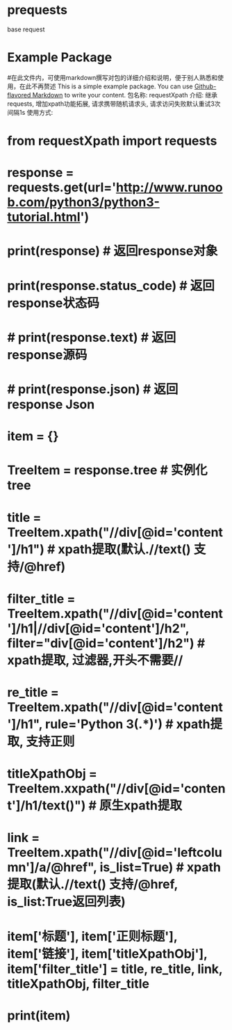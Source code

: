 # prequests
base request
# Example Package
#在此文件内，可使用markdown撰写对包的详细介绍和说明，便于别人熟悉和使用，在此不再赘述
This is a simple example package. You can use
[Github-flavored Markdown](https://guides.github.com/features/mastering-markdown/)
to write your content.
包名称: requestXpath
介绍: 继承requests, 增加xpath功能拓展, 请求携带随机请求头, 请求访问失败默认重试3次间隔1s
使用方式: 
# from requestXpath import requests
# 
# response = requests.get(url='http://www.runoob.com/python3/python3-tutorial.html')
# print(response)  # 返回response对象
# print(response.status_code)  # 返回response状态码
# # print(response.text)  # 返回response源码
# # print(response.json)  # 返回response Json
# item = {}
# TreeItem = response.tree  # 实例化tree
# title = TreeItem.xpath("//div[@id='content']/h1")  # xpath提取(默认.//text() 支持/@href)
# filter_title = TreeItem.xpath("//div[@id='content']/h1|//div[@id='content']/h2", filter="div[@id='content']/h2")  # xpath提取, 过滤器,开头不需要//
# re_title = TreeItem.xpath("//div[@id='content']/h1", rule='Python 3(.*)')  # xpath提取, 支持正则
# titleXpathObj = TreeItem.xxpath("//div[@id='content']/h1/text()")  # 原生xpath提取
# link = TreeItem.xpath("//div[@id='leftcolumn']/a/@href", is_list=True)  # xpath提取(默认.//text() 支持/@href, is_list:True返回列表)
# item['标题'], item['正则标题'], item['链接'], item['titleXpathObj'], item['filter_title'] = title, re_title, link, titleXpathObj, filter_title
# print(item)

